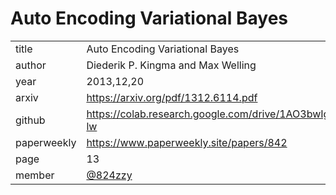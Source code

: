 # Auto Encoding Variational Bayes

|  |  |
| :--- | :--- |
| title | Auto Encoding Variational Bayes |
| author | Diederik P. Kingma and Max Welling |
| year | 2013,12,20 |
| arxiv | https://arxiv.org/pdf/1312.6114.pdf |
| github | https://colab.research.google.com/drive/1AO3bwIgzfy63ty8OSSgUPRG1PIii3oo_#scrollTo=v8KbXcS6C-lw |
| paperweekly | https://www.paperweekly.site/papers/842 |
| page | 13 |
| member | [@824zzy](https://github.com/824zzy) |